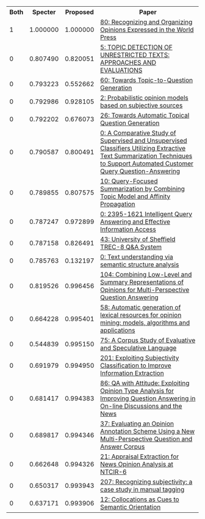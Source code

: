 <html><table><tr>
<th>Both</th>
<th>Specter</th>
<th>Proposed</th>
<th>Paper</th>
</tr>
<tr>
<td>1</td>
<td>1.000000</td>
<td>1.000000</td>
<td><a href="https://www.semanticscholar.org/paper/5d90c6e947c5d383613c059211ef86d6235b122a">80: Recognizing and Organizing Opinions Expressed in the World Press</a></td>
</tr>
<tr>
<td>0</td>
<td>0.807490</td>
<td>0.820051</td>
<td><a href="https://www.semanticscholar.org/paper/e7f3cf71493694b5b079a1cdc4ea6251313b9ded">5: TOPIC DETECTION OF UNRESTRICTED TEXTS: APPROACHES AND EVALUATIONS</a></td>
</tr>
<tr>
<td>0</td>
<td>0.793223</td>
<td>0.552662</td>
<td><a href="https://www.semanticscholar.org/paper/6201d17398e59cf7fffae7c483fd23c32243e7e5">60: Towards Topic-to-Question Generation</a></td>
</tr>
<tr>
<td>0</td>
<td>0.792986</td>
<td>0.928105</td>
<td><a href="https://www.semanticscholar.org/paper/de7ab6791a94fcb5ddd0998fd368936043385cf3">2: Probabilistic opinion models based on subjective sources</a></td>
</tr>
<tr>
<td>0</td>
<td>0.792202</td>
<td>0.676073</td>
<td><a href="https://www.semanticscholar.org/paper/38787ce923c7426bd95c4ece5c8826ef2250bba9">26: Towards Automatic Topical Question Generation</a></td>
</tr>
<tr>
<td>0</td>
<td>0.790587</td>
<td>0.800491</td>
<td><a href="https://www.semanticscholar.org/paper/8fdce49dab5685e3e5bd5d01f71f73bffa2cbb3a">0: A Comparative Study of Supervised and Unsupervised Classifiers Utilizing Extractive Text Summarization Techniques to Support Automated Customer Query Question-Answering</a></td>
</tr>
<tr>
<td>0</td>
<td>0.789855</td>
<td>0.807575</td>
<td><a href="https://www.semanticscholar.org/paper/9a46b66ee0085906ba2686bbb0137127d01bd40f">10: Query-Focused Summarization by Combining Topic Model and Affinity Propagation</a></td>
</tr>
<tr>
<td>0</td>
<td>0.787247</td>
<td>0.972899</td>
<td><a href="https://www.semanticscholar.org/paper/cbab4df54d96733b081dd5b8868350473d076ff5">0: 2395-1621 Intelligent Query Answering and Effective Information Access</a></td>
</tr>
<tr>
<td>0</td>
<td>0.787158</td>
<td>0.826491</td>
<td><a href="https://www.semanticscholar.org/paper/006caecb38de3e79275c4e39acdc283b0fd50867">43: University of Sheffield TREC-8 Q&A System</a></td>
</tr>
<tr>
<td>0</td>
<td>0.785763</td>
<td>0.132197</td>
<td><a href="https://www.semanticscholar.org/paper/c78c921c47830408db90ce125576f6bcff309460">0: Text understanding via semantic structure analysis</a></td>
</tr>
<tr>
<td>0</td>
<td>0.819526</td>
<td>0.996456</td>
<td><a href="https://www.semanticscholar.org/paper/2a210dc6b17efbaec314ca332abb1776ea40908d">104: Combining Low-Level and Summary Representations of Opinions for Multi-Perspective Question Answering</a></td>
</tr>
<tr>
<td>0</td>
<td>0.664228</td>
<td>0.995401</td>
<td><a href="https://www.semanticscholar.org/paper/c39f9bbe3ccc32879168bd687f7aa178785987e9">58: Automatic generation of lexical resources for opinion mining: models, algorithms and applications</a></td>
</tr>
<tr>
<td>0</td>
<td>0.544839</td>
<td>0.995150</td>
<td><a href="https://www.semanticscholar.org/paper/473801b545a666f5409ef7f3cbc5725976902a5a">75: A Corpus Study of Evaluative and Speculative Language</a></td>
</tr>
<tr>
<td>0</td>
<td>0.691979</td>
<td>0.994950</td>
<td><a href="https://www.semanticscholar.org/paper/96c80f4abfd8efef422f870b34697cee70374391">201: Exploiting Subjectivity Classification to Improve Information Extraction</a></td>
</tr>
<tr>
<td>0</td>
<td>0.681417</td>
<td>0.994383</td>
<td><a href="https://www.semanticscholar.org/paper/af44f0f8368bbbcb89506eaeca9d1b465c1509c7">86: QA with Attitude: Exploiting Opinion Type Analysis for Improving Question Answering in On-line Discussions and the News</a></td>
</tr>
<tr>
<td>0</td>
<td>0.689817</td>
<td>0.994346</td>
<td><a href="https://www.semanticscholar.org/paper/f6cb60bd0bc7aaa08c0072eda805491a0f6ba13c">37: Evaluating an Opinion Annotation Scheme Using a New Multi-Perspective Question and Answer Corpus</a></td>
</tr>
<tr>
<td>0</td>
<td>0.662648</td>
<td>0.994326</td>
<td><a href="https://www.semanticscholar.org/paper/28f7c03b13df3c7ff7c711d0f12522ee77c11358">21: Appraisal Extraction for News Opinion Analysis at NTCIR-6</a></td>
</tr>
<tr>
<td>0</td>
<td>0.650317</td>
<td>0.993943</td>
<td><a href="https://www.semanticscholar.org/paper/7c89cbf5d860819c9b5e5217d079dc8aafcba336">207: Recognizing subjectivity: a case study in manual tagging</a></td>
</tr>
<tr>
<td>0</td>
<td>0.637171</td>
<td>0.993906</td>
<td><a href="https://www.semanticscholar.org/paper/aaf06d346d73ca6f373978c0fac1f497022b4575">12: Collocations as Cues to Semantic Orientation</a></td>
</tr>
</table></html>
